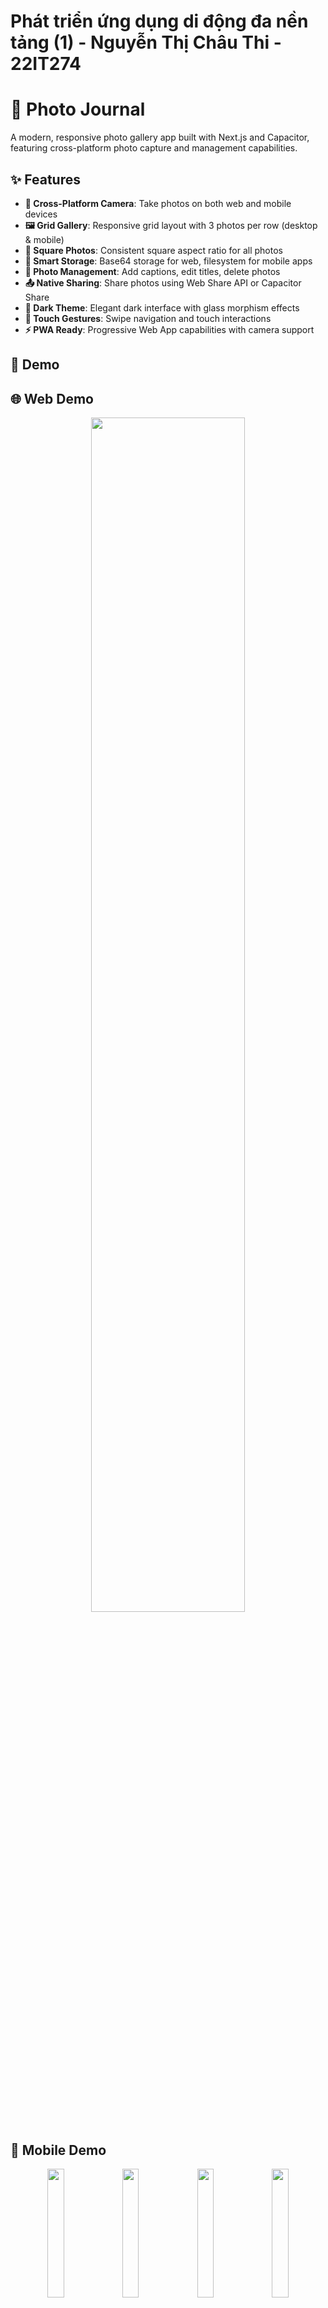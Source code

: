 # Phát triển ứng dụng di động đa nền tảng (1) - Nguyễn Thị Châu Thi - 22IT274
# 📸 Photo Journal

A modern, responsive photo gallery app built with Next.js and Capacitor, featuring cross-platform photo capture and management capabilities.

## ✨ Features

- **📱 Cross-Platform Camera**: Take photos on both web and mobile devices
- **🖼️ Grid Gallery**: Responsive grid layout with 3 photos per row (desktop & mobile)
- **🎨 Square Photos**: Consistent square aspect ratio for all photos
- **💾 Smart Storage**: Base64 storage for web, filesystem for mobile apps
- **🔄 Photo Management**: Add captions, edit titles, delete photos
- **📤 Native Sharing**: Share photos using Web Share API or Capacitor Share
- **🌙 Dark Theme**: Elegant dark interface with glass morphism effects
- **📱 Touch Gestures**: Swipe navigation and touch interactions
- **⚡ PWA Ready**: Progressive Web App capabilities with camera support

## 🚀 Demo

## 🌐 Web Demo

<p align="center">
  <img src="https://github.com/user-attachments/assets/577e6919-7284-4b4c-b2a3-67d0d975db79" width="70%" />
</p>


## 📱 Mobile Demo

<p align="center">
  <img src="https://github.com/user-attachments/assets/9e8abc69-7dcc-4339-9a0b-3325567c33bd" width="23%" />
  <img src="https://github.com/user-attachments/assets/05bf2bdc-d872-4420-8380-02f495a2bc4d" width="23%" />
  <img src="https://github.com/user-attachments/assets/2b28bfb8-c9a2-4d60-8409-1c0d48ddc896" width="23%" />
  <img src="https://github.com/user-attachments/assets/81c0376d-ce98-44ab-8403-d55ec32edfa0" width="23%" />
</p>

## 🛠️ Tech Stack

- **Frontend Framework:** Next.js 15.2.4 with App Router
- **Styling:** Tailwind CSS v4 with custom components
- **Mobile Framework:** Capacitor for native mobile features
- **Icons:** Lucide React
- **Camera Support:** @capacitor/camera + @ionic/pwa-elements
- **Storage:** @capacitor/preferences with localStorage fallback
- **Deployment:** Vercel (web) + Capacitor Build (mobile)

## 📦 Installation

### Prerequisites
- Node.js 18+ 
- npm or yarn
- Android Studio (for Android builds)
- Xcode (for iOS builds)

### Setup
```bash
# Clone repository
git clone https://github.com/chouthi/Photo_Journal.git
cd Photo_Journal

# Install dependencies
npm install

# Install Capacitor dependencies
npm install @capacitor/camera @capacitor/filesystem @capacitor/preferences @capacitor/share @ionic/pwa-elements

# Run development server
npm run dev
```

Visit `http://localhost:3000` to see the app in action.

## 🎯 Key Components

### 📸 Camera Capture
- **Web**: Uses PWA Elements for camera access in browsers
- **Mobile**: Native camera API through Capacitor
- **Fallback**: Random demo images for development/testing

### 🖼️ Photo Storage
- **Web Platform**: Base64 encoding stored in Capacitor Preferences
- **Mobile Platform**: File system storage with secure paths
- **Migration**: Automatic cleanup of invalid photo references

### 🎨 UI/UX Features
- **Responsive Grid**: 3 columns on all screen sizes
- **Square Aspect Ratio**: Consistent 1:1 ratio for all photos
- **Glass Morphism**: Modern frosted glass effects
- **Touch Navigation**: Swipe gestures for photo browsing
- **Modal Previews**: Full-screen photo viewing with navigation



